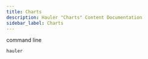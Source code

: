 ```yaml
---
title: Charts
description: Hauler "Charts" Content Documentation
sidebar_label: Charts
---
```


command line

```bash
hauler
```
